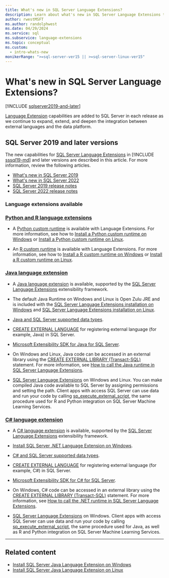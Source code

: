 ```yaml
---
title: What's new in SQL Server Language Extensions?
description: Learn about what's new in SQL Server Language Extensions that expands, extends, and deepens the integration between external languages and the data platform.
author: rwestMSFT
ms.author: randolphwest
ms.date: 04/29/2024
ms.service: sql
ms.subservice: language-extensions
ms.topic: conceptual
ms.custom:
  - intro-whats-new
monikerRange: ">=sql-server-ver15 || >=sql-server-linux-ver15"
---
```


# What's new in SQL Server Language Extensions?

[!INCLUDE [sqlserver2019-and-later](../includes/applies-to-version/sqlserver2019-and-later.md)]

[Language Extension](language-extensions-overview.md) capabilities are added to SQL Server in each release as we continue to expand, extend, and deepen the integration between external languages and the data platform.

## SQL Server 2019 and later versions

The new capabilities for [SQL Server Language Extensions](language-extensions-overview.md) in [!INCLUDE [sssql19-md](../includes/sssql19-md.md)] and later versions are described in this article. For more information, review the following articles.

- [What's new in SQL Server 2019](../sql-server/what-s-new-in-sql-server-2019.md)
- [What's new in SQL Server 2022](../sql-server/what-s-new-in-sql-server-2022.md)
- [SQL Server 2019 release notes](../sql-server/sql-server-2019-release-notes.md)
- [SQL Server 2022 release notes](../sql-server/sql-server-2022-release-notes.md)

### Language extensions available

### [Python and R language extensions](#tab/mlext)

- A [Python custom runtime](../machine-learning/install/custom-runtime-python.md) is available with Language Extensions. For more information, see how to [Install a Python custom runtime on Windows](../machine-learning/install/custom-runtime-python.md?view=sql-server-ver15&preserve-view=true) or [Install a Python custom runtime on Linux](../machine-learning/install/custom-runtime-python.md?view=sql-server-linux-ver15&preserve-view=true).

- An [R custom runtime](../machine-learning/install/custom-runtime-r.md) is available with Language Extensions. For more information, see how to [Install a R custom runtime on Windows](../machine-learning/install/custom-runtime-r.md?view=sql-server-ver15&preserve-view=true) or [Install a R custom runtime on Linux](../machine-learning/install/custom-runtime-r.md?view=sql-server-linux-ver15&preserve-view=true).

### [Java language extension](#tab/javaext)

- A [Java language extension](java-overview.md) is available, supported by the [SQL Server Language Extensions](language-extensions-overview.md) extensibility framework.

- The default Java Runtime on Windows and Linux is Open Zulu JRE and is included with the [SQL Server Language Extensions installation on Windows](install/windows-java.md) and [SQL Server Language Extensions installation on Linux](../linux/sql-server-linux-setup-language-extensions-java.md).

- [Java and SQL Server supported data types](how-to/java-to-sql-data-types.md).

- [CREATE EXTERNAL LANGUAGE](../t-sql/statements/create-external-language-transact-sql.md) for registering external language (for example, Java) in SQL Server.

- [Microsoft Extensibility SDK for Java for SQL Server](how-to/extensibility-sdk-java-sql-server.md).

- On Windows and Linux, Java code can be accessed in an external library using the [CREATE EXTERNAL LIBRARY (Transact-SQL)](../t-sql/statements/create-external-library-transact-sql.md) statement. For more information, see [How to call the Java runtime in SQL Server Language Extensions](how-to/call-java-from-sql.md).

- [SQL Server Language Extensions](language-extensions-overview.md) on Windows and Linux. You can make compiled Java code available to SQL Server by assigning permissions and setting the path. Client apps with access SQL Server can use data and run your code by calling [sp_execute_external_script](../relational-databases/system-stored-procedures/sp-execute-external-script-transact-sql.md), the same procedure used for R and Python integration on SQL Server Machine Learning Services.

### [C# language extension](#tab/csharpext)

- A [C# language extension](csharp-overview.md) is available, supported by the [SQL Server Language Extensions](language-extensions-overview.md) extensibility framework.

- [Install SQL Server .NET Language Extension on Windows](install/windows-c-sharp.md).

- [C# and SQL Server supported data types](how-to/c-sharp-to-sql-data-types.md).

- [CREATE EXTERNAL LANGUAGE](../t-sql/statements/create-external-language-transact-sql.md) for registering external language (for example, C#) in SQL Server.

- [Microsoft Extensibility SDK for C# for SQL Server](how-to/extensibility-sdk-c-sharp-sql-server.md).

- On Windows, C# code can be accessed in an external library using the [CREATE EXTERNAL LIBRARY (Transact-SQL)](../t-sql/statements/create-external-library-transact-sql.md) statement. For more information, see [How to call the .NET runtime in SQL Server Language Extensions](how-to/call-c-sharp-from-sql.md).

- [SQL Server Language Extensions](language-extensions-overview.md) on Windows. Client apps with access SQL Server can use data and run your code by calling [sp_execute_external_script](../relational-databases/system-stored-procedures/sp-execute-external-script-transact-sql.md), the same procedure used for Java, as well as R and Python integration on SQL Server Machine Learning Services.

---

## Related content

- [Install SQL Server Java Language Extension on Windows](install/windows-java.md)
- [Install SQL Server Java Language Extension on Linux](../linux/sql-server-linux-setup-language-extensions-java.md)
